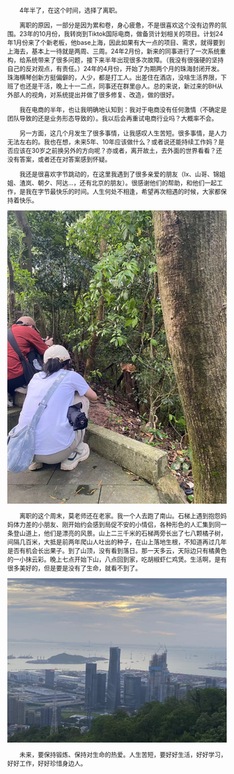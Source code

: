 &#8195;&#8195;4年半了，在这个时间，选择了离职。

&#8195;&#8195;离职的原因，一部分是因为累和卷，身心疲惫，不是很喜欢这个没有边界的氛围。23年的10月份，我转岗到Tiktok国际电商，做备货计划相关的项目。计划24年1月份来了个新老板，他base上海，因此如果有大一点的项目、需求，就得要到上海去，基本上一待就是两周、三周。24年2月份，新来的同事进行了一次系统重构，给系统带来了很多问题，接下来半年出现很多次故障。（我没有很强硬的坚持自己的反对观点，有责任。）24年的4月份，开始了为期两个月的珠海封闭开发。珠海横琴创新方挺偏僻的，人少，都是打工人。出差住在酒店，没啥生活界限，下班了也还是干活，晚上十一二点，同事还在群里@人。总的来说，新过来的BH从外部人的视角，对系统提出并做了很多修复、改造，做的很好。

&#8195;&#8195;我在电商的半年，也让我明确地认知到：我对于电商没有任何激情（不确定是团队导致的还是业务形态导致的）。我以后会再重试电商行业吗？大概率不会。

&#8195;&#8195;另一方面，这几个月发生了很多事情，让我感叹人生苦短。很多事情，是人力无法左右的。我也在想，未来5年、10年应该做什么？或者说还能持续工作妈？是否应该在30岁之前换另外的方向呢？亦或者，离开故土，去外面的世界看看？还没有答案，或者还在对答案感到怀疑。

&#8195;&#8195;我还是很喜欢字节跳动的，在这里我遇到了很多亲爱的朋友（lx、山哥、锦姐姐、渣岚、朝夕、阿达...，还有北京的朋友）。很感谢他们的帮助，和他们一起工作，是我在字节最快乐的时间。人生何处不相逢，希望再次相遇的时候，大家都保持着快乐。


<p align="center">
<img src="./source/nanshan_cat.jpg" alt="猫猫" width="600"/>
</p>

&#8195;&#8195;离职的这个周末，莫老师还在老家。我一个人去跑了南山。石梯上遇到抱怨妈妈体力差的小朋友、刚开始约会感到局促不安的小情侣，各种形色的人汇集到同一条登山道上，他们是漂亮的风景。山上二三千米的石梯两旁长出了七八颗橘子树，间隔几百米，大抵是前两年爬山人吐出的种子，在山上落地生根，不知道再过几年是否有机会长出果子。到了山顶，没有看到落日。那一天多云，天际边只有橘黄色的一小抹云彩。晚上七点开始下山，八点回到家，吃胡椒虾仁鸡煲。生活啊，是有很多美好的，但是要是没有了生命，就看不到了。

<p align="center">
<img src="./source/深中通道.jpg" alt="远方的深中通道" width="600"/>
</p>


&#8195;&#8195;未来，要保持锻炼、保持对生命的热爱。人生苦短，要好好生活，好好学习，好好工作，好好珍惜身边人。